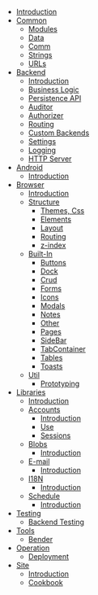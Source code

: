 * [Introduction](./Introduction.md)
* [Common]()
    * [Modules](./common/Modules.md)
    * [Data](./common/Data.md)
    * [Comm](./common/Comm.md)
    * [Strings](./common/Strings.md)
    * [URLs](./common/URLs.md)
* [Backend]()
    * [Introduction](./backend/Introduction.md)
    * [Business Logic](./backend/BusinessLogic.md)
    * [Persistence API](./backend/PersistenceApi.md)
    * [Auditor](./backend/Auditor.md)
    * [Authorizer](./backend/Authorizer.md)
    * [Routing](./backend/Routing.md)
    * [Custom Backends](./backend/CustomBackends.md)
    * [Settings](./backend/Settings.md)
    * [Logging](./backend/Logging.md)
    * [HTTP Server](./backend/HttpServer.md)
* [Android]()
    * [Introduction](./android/Introduction.md)
* [Browser]()
    * [Introduction](./browser/Introduction.md)
    * [Structure]()
        * [Themes, Css](./browser/structure/ThemesCss.md)
        * [Elements](./browser/structure/Elements.md)
        * [Layout](./browser/structure/Layout.md)
        * [Routing](./browser/structure/Routing.md)
        * [z-index](./browser/structure/zIndex.md)
    * [Built-In]()
        * [Buttons](./browser/builtin/Buttons.md)
        * [Dock](./browser/builtin/Dock.md)
        * [Crud](./browser/builtin/Crud.md)
        * [Forms](./browser/builtin/Forms.md)
        * [Icons](./browser/builtin/Icons.md)
        * [Modals](./browser/builtin/Modals.md)
        * [Notes](./browser/builtin/Notes.md)
        * [Other](./browser/builtin/Other.md)
        * [Pages](./browser/builtin/Pages.md)
        * [SideBar](./browser/builtin/SideBar.md)
        * [TabContainer](./browser/builtin/TabContainer.md)
        * [Tables](./browser/builtin/Tables.md)
        * [Toasts](./browser/builtin/Toasts.md)
    * [Util]()
        * [Prototyping](./browser/util/Prototyping.md)
* [Libraries]()
    * [Introduction](./libraries/Introduction.md)
    * [Accounts]()
        * [Introduction](./libraries/accounts/Introduction.md)
        * [Use](./libraries/accounts/Use.md)
        * [Sessions](./libraries/accounts/Sessions.md)
    * [Blobs]()
        * [Introduction](./libraries/blobs/Introduction.md)
    * [E-mail]()
        * [Introduction](./libraries/email/Introduction.md)
    * [I18N]()
        * [Introduction](./libraries/i18n/Introduction.md)
    * [Schedule]()
        * [Introduction](./libraries/schedule/Introduction.md)
* [Testing]()
    * [Backend Testing](./testing/BackendTesting.md)
* [Tools]()
    * [Bender](./tools/Bender.md)
* [Operation]()
    * [Deployment](./operation/Deployment.md)
* [Site]()
    * [Introduction](./site/Introduction.md)
    * [Cookbook](./site/Cookbook.md)